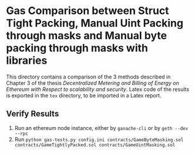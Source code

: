 # Gas Comparison between Struct Tight Packing, Manual Uint Packing through masks and Manual byte packing through masks with libraries

This directory contains a comparison of the 3 methods described in Chapter 3 of the thesis _Decentralized Metering and Billing of Energy on Ethereum with Respect to scalability and security_.
Latex code of the results is exported in the `tex` directory, to be imported in a Latex report.

## Verify Results

1. Run an ethereum node instance, either by `ganache-cli` or by `geth --dev --rpc`
2. Run `python gas-tests.py config.ini contracts/GameByteMasking.sol contracts/GameTightlyPacked.sol contracts/GameUintMasking.sol`

